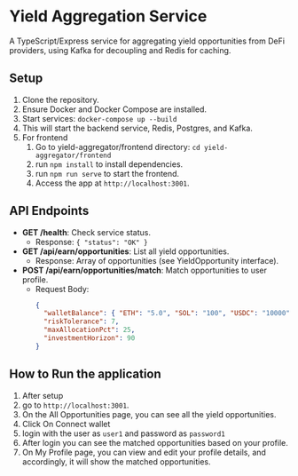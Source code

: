 # Yield Aggregation Service

A TypeScript/Express service for aggregating yield opportunities from DeFi providers, using Kafka for decoupling and Redis for caching.

## Setup

1. Clone the repository.
2. Ensure Docker and Docker Compose are installed.
3. Start services: `docker-compose up --build`
4. This will start the backend service, Redis, Postgres, and Kafka.
5. For frontend 
   1. Go to yield-aggregator/frontend directory: `cd yield-aggregator/frontend`
   2. run `npm install` to install dependencies.
   3. run `npm run serve` to start the frontend. 
   4. Access the app at `http://localhost:3001`.

## API Endpoints

- **GET /health**: Check service status.
    - Response: `{ "status": "OK" }`
- **GET /api/earn/opportunities**: List all yield opportunities.
    - Response: Array of opportunities (see YieldOpportunity interface).
- **POST /api/earn/opportunities/match**: Match opportunities to user profile.
    - Request Body:
      ```json
      {
        "walletBalance": { "ETH": "5.0", "SOL": "100", "USDC": "10000" },
        "riskTolerance": 7,
        "maxAllocationPct": 25,
        "investmentHorizon": 90
      }
      
## How to Run the application 

1. After setup 
2. go to `http://localhost:3001`.
3. On the All Opportunities page, you can see all the yield opportunities.
4. Click On Connect wallet
5. login with the user as `user1` and password as `password1`
6. After login you can see the matched opportunities based on your profile.
7. On My Profile page, you can view and edit your profile details, and accordingly, it will show the matched opportunities.
